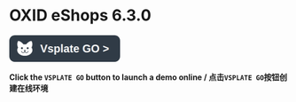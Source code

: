 # OXID eShops 6.3.0

<a href="https://www.vsplate.com/?docker-compose=https://github.com/vsplate/dcenvs/tree/master/oxideshop_ce/6.3.0/dc"><img alt="VSPLATE GO" src="https://raw.githubusercontent.com/vsplate/images/master/vsgo_btn.png" width="200px"></a>

**Click the `VSPLATE GO` button to launch a demo online / 点击`VSPLATE GO`按钮创建在线环境**
